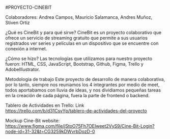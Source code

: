 #PROYECTO-CINEBIT

Colaboradores: Andrea Campos, Mauricio Salamanca, Andres Muñoz, Stiven Ortiz

¿Qué es CineBit y para qué sirve? 
CineBit es un proyecto colaborativo que ofrece un servicio de streaming gratuito que permite a sus usuarios registrados ver series y películas en un dispositivo que se encuentre con conexión a internet.

¿Cómo se hizo?
Las tecnologías  que utilizamos para nuestro proyecto fueron: HTML, CSS, JavaScript, Bootstrap, Github, Figma, Trello y AdobeIllustrator.

Metodologia de trabajo
Este proyecto de desarrollo de manera colaborativa, por lo tanto, siempre nos reuniamos los 4 integrantes por medio de meet, todos aportabamos con lluvia de ideas, y nos dividiamos pequeñas tareas en la creación de cada página, fuera la parte de frontend o backend.

Tablero de Actividades en Trello: Link https://trello.com/b/d31CsvYp/tablero-de-actividades-del-proyecto

Mockup Cine-Bit website: https://www.figma.com/file/jStoO75Fh7OEIweet2VyS9/Cine-Bit-Login?node-id=31-32&t=CG3259kDWvrbDozD-0
